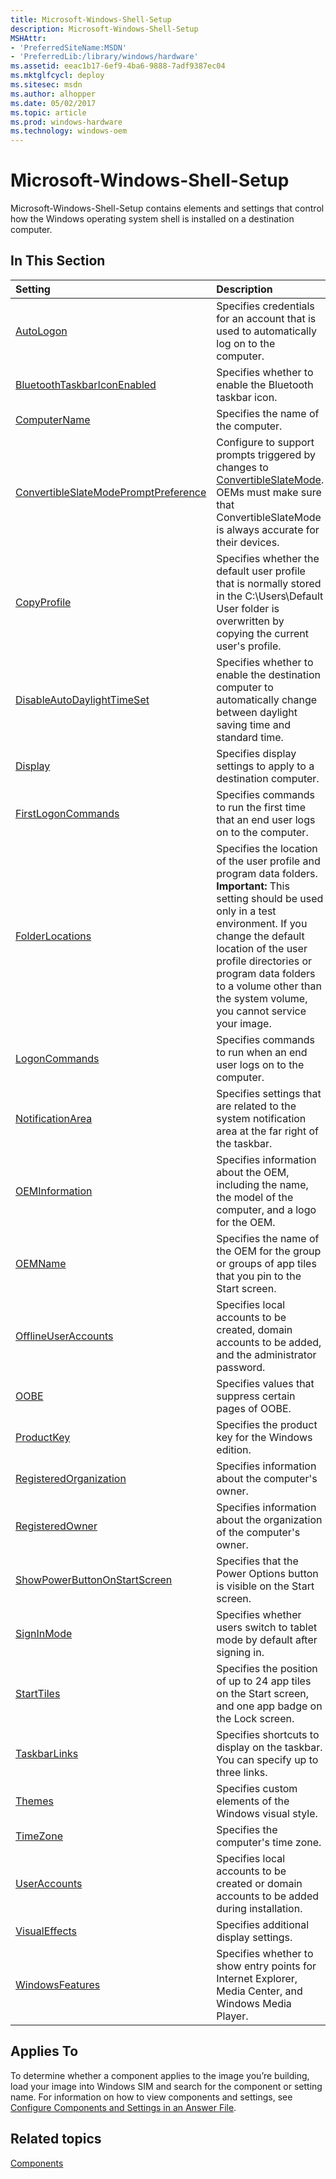 ```yaml
---
title: Microsoft-Windows-Shell-Setup
description: Microsoft-Windows-Shell-Setup
MSHAttr:
- 'PreferredSiteName:MSDN'
- 'PreferredLib:/library/windows/hardware'
ms.assetid: eeac1b17-6ef9-4ba6-9888-7adf9387ec04
ms.mktglfcycl: deploy
ms.sitesec: msdn
ms.author: alhopper
ms.date: 05/02/2017
ms.topic: article
ms.prod: windows-hardware
ms.technology: windows-oem
---
```

# Microsoft-Windows-Shell-Setup

Microsoft-Windows-Shell-Setup contains elements and settings that control how the Windows operating system shell is installed on a destination computer.

## In This Section

| Setting                 | Description                                                                           |
|:------------------------|:--------------------------------------------------------------------------------------|
|[AutoLogon](microsoft-windows-shell-setup-autologon.md)|Specifies credentials for an account that is used to automatically log on to the computer.|
|[BluetoothTaskbarIconEnabled](microsoft-windows-shell-setup-bluetoothtaskbariconenabled.md)|Specifies whether to enable the Bluetooth taskbar icon.|
|[ComputerName](microsoft-windows-shell-setup-computername.md)|Specifies the name of the computer.|
|[ConvertibleSlateModePromptPreference](microsoft-windows-shell-setup-convertibleslatemodepromptpreference.md)|Configure to support prompts triggered by changes to [ConvertibleSlateMode](microsoft-windows-gpiobuttons-convertibleslatemode.md). OEMs must make sure that ConvertibleSlateMode is always accurate for their devices.|
|[CopyProfile](microsoft-windows-shell-setup-copyprofile.md)|Specifies whether the default user profile that is normally stored in the C:\Users\Default User folder is overwritten by copying the current user's profile.|
|[DisableAutoDaylightTimeSet](microsoft-windows-shell-setup-disableautodaylighttimeset.md)|Specifies whether to enable the destination computer to automatically change between daylight saving time and standard time.|
|[Display](microsoft-windows-shell-setup-display.md)|Specifies display settings to apply to a destination computer.|
|[FirstLogonCommands](microsoft-windows-shell-setup-firstlogoncommands.md)|Specifies commands to run the first time that an end user logs on to the computer.|
|[FolderLocations](microsoft-windows-shell-setup-folderlocations.md)|Specifies the location of the user profile and program data folders.<br/> <strong>Important: </strong>This setting should be used only in a test environment. If you change the default location of the user profile directories or program data folders to a volume other than the system volume, you cannot service your image.|
|[LogonCommands](microsoft-windows-shell-setup-logoncommands.md)|Specifies commands to run when an end user logs on to the computer.|
|[NotificationArea](microsoft-windows-shell-setup-notificationarea.md)|Specifies settings that are related to the system notification area at the far right of the taskbar.|
|[OEMInformation](microsoft-windows-shell-setup-oeminformation.md)|Specifies information about the OEM, including the name, the model of the computer, and a logo for the OEM.|
|[OEMName](microsoft-windows-shell-setup-oemname.md)|Specifies the name of the OEM for the group or groups of app tiles that you pin to the Start screen.|
|[OfflineUserAccounts](microsoft-windows-shell-setup-offlineuseraccounts.md)|Specifies local accounts to be created, domain accounts to be added, and the administrator password.|
|[OOBE](microsoft-windows-shell-setup-oobe.md)|Specifies values that suppress certain pages of OOBE.|
|[ProductKey](microsoft-windows-shell-setup-productkey.md)|Specifies the product key for the Windows edition.|
|[RegisteredOrganization](microsoft-windows-shell-setup-registeredorganization.md)|Specifies information about the computer's owner.|
|[RegisteredOwner](microsoft-windows-shell-setup-registeredowner.md)|Specifies information about the organization of the computer's owner.|
|[ShowPowerButtonOnStartScreen](microsoft-windows-shell-setup-showpowerbuttononstartscreen.md)|Specifies that the Power Options button is visible on the Start screen.|
|[SignInMode](microsoft-windows-shell-setup-signinmode.md)|Specifies whether users switch to tablet mode by default after signing in.|
|[StartTiles](microsoft-windows-shell-setup-starttiles.md)|Specifies the position of up to 24 app tiles on the Start screen, and one app badge on the Lock screen.|
|[TaskbarLinks](microsoft-windows-shell-setup-taskbarlinks.md)|Specifies shortcuts to display on the taskbar. You can specify up to three links.|
|[Themes](microsoft-windows-shell-setup-themes.md)|Specifies custom elements of the Windows visual style.|
|[TimeZone](microsoft-windows-shell-setup-timezone.md)|Specifies the computer's time zone.|
|[UserAccounts](microsoft-windows-shell-setup-useraccounts.md)|Specifies local accounts to be created or domain accounts to be added during installation.|
|[VisualEffects](microsoft-windows-shell-setup-visualeffects.md)|Specifies additional display settings.|
|[WindowsFeatures](microsoft-windows-shell-setup-windowsfeatures.md)|Specifies whether to show entry points for Internet Explorer, Media Center, and Windows Media Player.|

## Applies To

To determine whether a component applies to the image you’re building, load your image into Windows SIM and search for the component or setting name. For information on how to view components and settings, see [Configure Components and Settings in an Answer File](https://docs.microsoft.com/en-us/windows-hardware/customize/desktop/wsim/configure-components-and-settings-in-an-answer-file).

## Related topics

[Components](components-b-unattend.md)